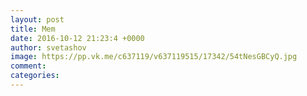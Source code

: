 ```yaml
--- 
layout: post 
title: Mem 
date: 2016-10-12 21:23:4 +0000 
author: svetashov 
image: https://pp.vk.me/c637119/v637119515/17342/54tNesGBCyQ.jpg
comment: 
categories: 
---
```

